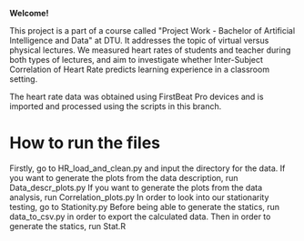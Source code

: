 **Welcome!**

This project is a part of a course called "Project Work - Bachelor of Artificial Intelligence and Data" at DTU. It addresses the topic of virtual versus physical lectures. We measured heart rates of students and teacher during both types of lectures, and aim to investigate whether Inter-Subject Correlation of Heart Rate predicts learning experience in a classroom setting.

The heart rate data was obtained using FirstBeat Pro devices and is imported and processed using the scripts in this branch.

# How to run the files #
Firstly, go to HR_load_and_clean.py and input the directory for the data. 
If you want to generate the plots from the data description, run Data_descr_plots.py 
If you want to generate the plots from the data analysis, run Correlation_plots.py 
In order to look into our stationarity testing, go to Stationity.py
Before being able to generate the statics, run data_to_csv.py in order to export the calculated data.
Then in order to generate the statics, run Stat.R